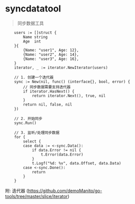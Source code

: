 # syncdatatool
> 同步数据工具

```golang
	users := []struct {
		Name string
		Age  int
	}{
		{Name: "user1", Age: 12},
		{Name: "user2", Age: 14},
		{Name: "user3", Age: 16},
	}
	iterator, _ := iterator.NewIterator(users)

	// 1. 创建一个迭代器
	sync := New(nil, func() (interface{}, bool, error) {
		// 同步数据需要支持迭代器
		if iterator.HasNext() {
			return iterator.Next(), true, nil
		}
		return nil, false, nil
	})
	
	// 2. 开始同步
	sync.Run()
	
	// 3. 监听/处理同步数据
	for {
		select {
		case data := <-sync.Data():
			if data.Error != nil {
				t.Error(data.Error)
			}
			t.Logf("%d: %v", data.Offset, data.Data)
		case <-sync.Done():
			return
		}
	}
```

附: 迭代器 (https://github.com/demoManito/go-tools/tree/master/slice/iterator)